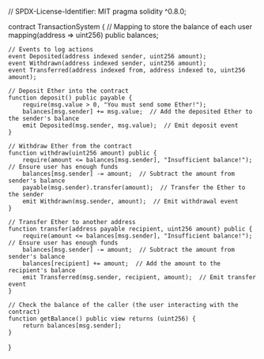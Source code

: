 // SPDX-License-Identifier: MIT
pragma solidity ^0.8.0;

contract TransactionSystem {
    // Mapping to store the balance of each user
    mapping(address => uint256) public balances;

    // Events to log actions
    event Deposited(address indexed sender, uint256 amount);
    event Withdrawn(address indexed sender, uint256 amount);
    event Transferred(address indexed from, address indexed to, uint256 amount);

    // Deposit Ether into the contract
    function deposit() public payable {
        require(msg.value > 0, "You must send some Ether!");
        balances[msg.sender] += msg.value;  // Add the deposited Ether to the sender's balance
        emit Deposited(msg.sender, msg.value);  // Emit deposit event
    }

    // Withdraw Ether from the contract
    function withdraw(uint256 amount) public {
        require(amount <= balances[msg.sender], "Insufficient balance!");  // Ensure user has enough funds
        balances[msg.sender] -= amount;  // Subtract the amount from sender's balance
        payable(msg.sender).transfer(amount);  // Transfer the Ether to the sender
        emit Withdrawn(msg.sender, amount);  // Emit withdrawal event
    }

    // Transfer Ether to another address
    function transfer(address payable recipient, uint256 amount) public {
        require(amount <= balances[msg.sender], "Insufficient balance!");  // Ensure user has enough funds
        balances[msg.sender] -= amount;  // Subtract the amount from sender's balance
        balances[recipient] += amount;  // Add the amount to the recipient's balance
        emit Transferred(msg.sender, recipient, amount);  // Emit transfer event
    }

    // Check the balance of the caller (the user interacting with the contract)
    function getBalance() public view returns (uint256) {
        return balances[msg.sender];
    }
}
